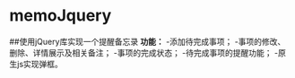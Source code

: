 # memoJquery
##使用jQuery库实现一个提醒备忘录
**功能：**
-添加待完成事项；
-事项的修改、删除、详情展示及相关备注；
-事项的完成状态；
-待完成事项的提醒功能；
-原生js实现弹框。

